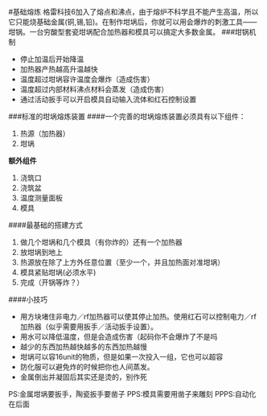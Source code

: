 #基础熔炼
格雷科技6加入了熔点和沸点，由于熔炉不科学且不能产生高温，所以它只能烧基础金属(铜,锡,铅)。在制作坩埚后，你就可以用会爆炸的刺激工具——坩锅。一台穷酸型套瓷坩埚配合加热器和模具可以搞定大多数金属。
###坩锅机制
 - 停止加温后开始降温
 - 加热器产热越高升温越快
 - 温度超过坩埚容许温度会爆炸（造成伤害）
 - 温度超过内部材料沸点材料会蒸发（造成伤害）
 - 通过活动扳手可以开启模具自动输入流体和红石控制设置

###标准的坩埚熔炼装置
####一个完善的坩埚熔炼装置必须具有以下组件：
 1. 热源（加热器）
 2. 坩埚
 
**额外组件**

 1. 浇筑口
 2. 浇筑盆
 3. 温度测量面板
 4. 模具
 
####最基础的搭建方式
 1. 做几个坩埚和几个模具（有你炸的）还有一个加热器
 2. 放坩埚到地上
 3. 热源放在除了上方外任意位置（至少一个，并且加热面对准坩埚）
 4. 模具紧贴坩埚(必须水平)
 5. 完成（开锅等炸？）
 
####小技巧
 - 用方块堵住非电力／rf加热器可以使其停止加热。使用红石可以控制电力／rf加热器（似乎需要用扳手／活动扳手设置）。
 - 用水可以降低温度，但是会造成伤害（起码你不会爆炸了不是吗
 - 越少的东西加热越快越多的东西加热越慢
 - 坩埚可以容16unit的物质，但是如果一次投入一组，它也可以超容
 - 防化服可以避免炸的时候把你也人间蒸发。
 - 金属倒出并凝固后其实还是烫的，别作死
 
PS:金属坩埚要扳手，陶瓷扳手要凿子
PPS:模具需要用凿子来雕刻
PPPS:自动化在后面
